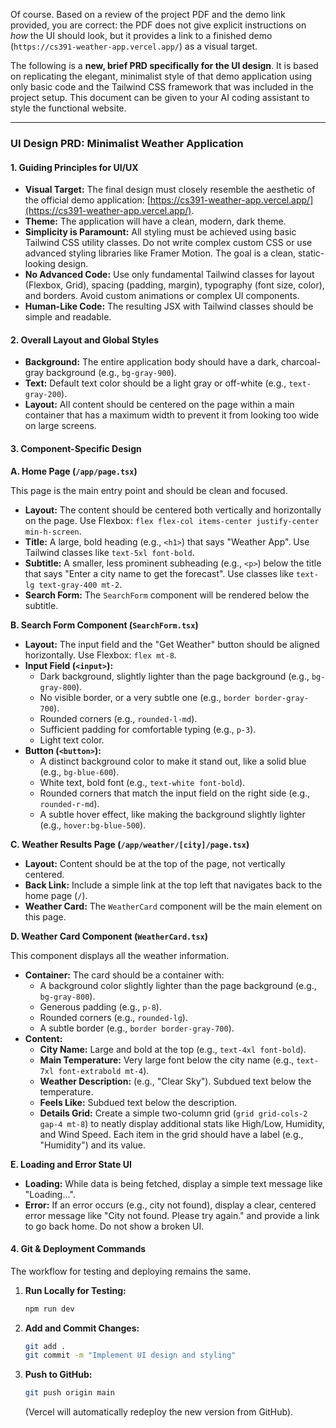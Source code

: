 Of course. Based on a review of the project PDF and the demo link provided, you are correct: the PDF does not give explicit instructions on *how* the UI should look, but it provides a link to a finished demo (`https://cs391-weather-app.vercel.app/`) as a visual target.

The following is a **new, brief PRD specifically for the UI design**. It is based on replicating the elegant, minimalist style of that demo application using only basic code and the Tailwind CSS framework that was included in the project setup. This document can be given to your AI coding assistant to style the functional website.

---

### UI Design PRD: Minimalist Weather Application

#### 1. Guiding Principles for UI/UX

*   **Visual Target:** The final design must closely resemble the aesthetic of the official demo application: [https://cs391-weather-app.vercel.app/](https://cs391-weather-app.vercel.app/).
*   **Theme:** The application will have a clean, modern, dark theme.
*   **Simplicity is Paramount:** All styling must be achieved using basic Tailwind CSS utility classes. Do not write complex custom CSS or use advanced styling libraries like Framer Motion. The goal is a clean, static-looking design.
*   **No Advanced Code:** Use only fundamental Tailwind classes for layout (Flexbox, Grid), spacing (padding, margin), typography (font size, color), and borders. Avoid custom animations or complex UI components.
*   **Human-Like Code:** The resulting JSX with Tailwind classes should be simple and readable.

#### 2. Overall Layout and Global Styles

*   **Background:** The entire application body should have a dark, charcoal-gray background (e.g., `bg-gray-900`).
*   **Text:** Default text color should be a light gray or off-white (e.g., `text-gray-200`).
*   **Layout:** All content should be centered on the page within a main container that has a maximum width to prevent it from looking too wide on large screens.

#### 3. Component-Specific Design

**A. Home Page (`/app/page.tsx`)**

This page is the main entry point and should be clean and focused.

*   **Layout:** The content should be centered both vertically and horizontally on the page. Use Flexbox: `flex flex-col items-center justify-center min-h-screen`.
*   **Title:** A large, bold heading (e.g., `<h1>`) that says "Weather App". Use Tailwind classes like `text-5xl font-bold`.
*   **Subtitle:** A smaller, less prominent subheading (e.g., `<p>`) below the title that says "Enter a city name to get the forecast". Use classes like `text-lg text-gray-400 mt-2`.
*   **Search Form:** The `SearchForm` component will be rendered below the subtitle.

**B. Search Form Component (`SearchForm.tsx`)**

*   **Layout:** The input field and the "Get Weather" button should be aligned horizontally. Use Flexbox: `flex mt-8`.
*   **Input Field (`<input>`):**
    *   Dark background, slightly lighter than the page background (e.g., `bg-gray-800`).
    *   No visible border, or a very subtle one (e.g., `border border-gray-700`).
    *   Rounded corners (e.g., `rounded-l-md`).
    *   Sufficient padding for comfortable typing (e.g., `p-3`).
    *   Light text color.
*   **Button (`<button>`):**
    *   A distinct background color to make it stand out, like a solid blue (e.g., `bg-blue-600`).
    *   White text, bold font (e.g., `text-white font-bold`).
    *   Rounded corners that match the input field on the right side (e.g., `rounded-r-md`).
    *   A subtle hover effect, like making the background slightly lighter (e.g., `hover:bg-blue-500`).

**C. Weather Results Page (`/app/weather/[city]/page.tsx`)**

*   **Layout:** Content should be at the top of the page, not vertically centered.
*   **Back Link:** Include a simple link at the top left that navigates back to the home page (`/`).
*   **Weather Card:** The `WeatherCard` component will be the main element on this page.

**D. Weather Card Component (`WeatherCard.tsx`)**

This component displays all the weather information.

*   **Container:** The card should be a container with:
    *   A background color slightly lighter than the page background (e.g., `bg-gray-800`).
    *   Generous padding (e.g., `p-8`).
    *   Rounded corners (e.g., `rounded-lg`).
    *   A subtle border (e.g., `border border-gray-700`).
*   **Content:**
    *   **City Name:** Large and bold at the top (e.g., `text-4xl font-bold`).
    *   **Main Temperature:** Very large font below the city name (e.g., `text-7xl font-extrabold mt-4`).
    *   **Weather Description:** (e.g., "Clear Sky"). Subdued text below the temperature.
    *   **Feels Like:** Subdued text below the description.
    *   **Details Grid:** Create a simple two-column grid (`grid grid-cols-2 gap-4 mt-8`) to neatly display additional stats like High/Low, Humidity, and Wind Speed. Each item in the grid should have a label (e.g., "Humidity") and its value.

**E. Loading and Error State UI**

*   **Loading:** While data is being fetched, display a simple text message like "Loading...".
*   **Error:** If an error occurs (e.g., city not found), display a clear, centered error message like "City not found. Please try again." and provide a link to go back home. Do not show a broken UI.

#### 4. Git & Deployment Commands

The workflow for testing and deploying remains the same.

1.  **Run Locally for Testing:**
    ```bash
    npm run dev
    ```
2.  **Add and Commit Changes:**
    ```bash
    git add .
    git commit -m "Implement UI design and styling"
    ```
3.  **Push to GitHub:**
    ```bash
    git push origin main
    ```
    (Vercel will automatically redeploy the new version from GitHub).